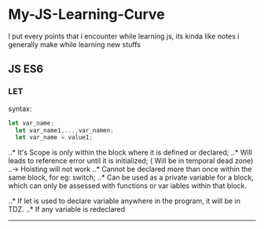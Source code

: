 # My-JS-Learning-Curve
I put every points that i encounter while learning js, its kinda like notes i generally make while learning new stuffs


## JS ES6

### LET

syntax: 
  ```javascript
  let var_name;
	let var_name1,...,var_namen;
	let var_name = value1;
  
  ```
  
	
..* It's Scope is only within the block where it is defined or declared;
..* Will leads to reference error until it is initialized; ( Will be in temporal dead zone)
..-> Hoisting will not work
..* Cannot be declared more than once within the same block, for eg: switch;
..* Can be used as a private variable for a block, which can only be assessed with functions or var
   iables within that block.

..* If let is used to declare variable anywhere in the program, it will be in TDZ.
..* If any variable is redeclared 

___

